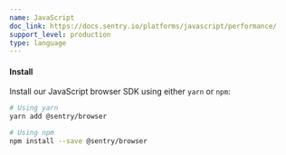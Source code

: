 ```yaml
---
name: JavaScript
doc_link: https://docs.sentry.io/platforms/javascript/performance/
support_level: production
type: language
---
```


#### Install

Install our JavaScript browser SDK using either `yarn` or `npm`:

```bash
# Using yarn
yarn add @sentry/browser

# Using npm
npm install --save @sentry/browser
```
